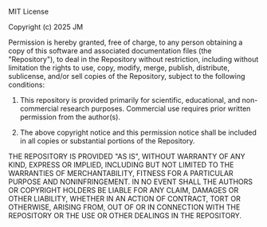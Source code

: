 MIT License

Copyright (c) 2025 JM

Permission is hereby granted, free of charge, to any person obtaining a copy of this software and associated documentation files (the "Repository"), to deal in the Repository without restriction, including without limitation the rights to use, copy, modify, merge, publish, distribute, sublicense, and/or sell copies of the Repository, subject to the following conditions:

1. This repository is provided primarily for scientific, educational, and non-commercial research purposes. Commercial use requires prior written permission from the author(s).

2. The above copyright notice and this permission notice shall be included in all copies or substantial portions of the Repository.

THE REPOSITORY IS PROVIDED "AS IS", WITHOUT WARRANTY OF ANY KIND, EXPRESS OR IMPLIED, INCLUDING BUT NOT LIMITED TO THE WARRANTIES OF MERCHANTABILITY, FITNESS FOR A PARTICULAR PURPOSE AND NONINFRINGEMENT. IN NO EVENT SHALL THE
AUTHORS OR COPYRIGHT HOLDERS BE LIABLE FOR ANY CLAIM, DAMAGES OR OTHER LIABILITY, WHETHER IN AN ACTION OF CONTRACT, TORT OR OTHERWISE, ARISING FROM, OUT OF OR IN CONNECTION WITH THE REPOSITORY OR THE USE OR OTHER DEALINGS IN THE REPOSITORY.
